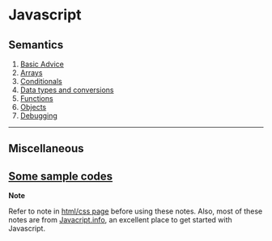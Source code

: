 # Javascript

## Semantics

1. [Basic Advice](advice.md)
2. [Arrays](arrays.md)
3. [Conditionals](conditionals.md)
4. [Data types and conversions](dataTypesAndConversions.md)
5. [Functions](functions.md)
6. [Objects](objects.md)
7. [Debugging](debugging.md)

---

## Miscellaneous

[Some sample codes](sample.md)
---

**Note**

Refer to note in [html/css page](../html_css/main.html) before using these notes. Also, most of these notes are from [Javacript.info](https://javascript.info/), an excellent place to get started with Javascript.
